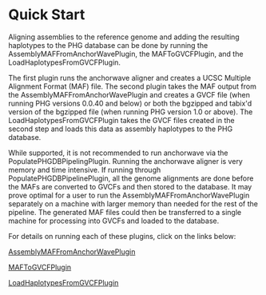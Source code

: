 # Quick Start

Aligning assemblies to the reference genome and adding the resulting haplotypes to the PHG database  can be done by running the AssemblyMAFFromAnchorWavePlugin, the MAFToGVCFPlugin, and the LoadHaplotypesFromGVCFPlugin.

The first plugin runs the anchorwave aligner and creates a UCSC Multiple Alignment Format (MAF) file.
The second plugin takes the MAF output from the AssemblyMAFFromAnchorWavePlugin and creates a GVCF file (when running PHG versions 0.0.40 and below) or both the bgzipped and tabix'd version of the bgzipped file (when running PHG version 1.0 or above).
The LoadHaplotypesFromGVCFPlugin takes the GVCF files created in the second step and loads this data
as assembly haplotypes to the PHG database. 


While supported, it is not recommended to run anchorwave via the PopulatePHGDBPipelingPlugin.  Running the anchorwave aligner is very memory and time intensive.  If running through PopulatePHGDBPipelinePlugin, all the genome alignments are done before the MAFs are converted to GVCFs and then stored to the database.  It may prove optimal for a user to run the AssemblyMAFFromAnchorWavePlugin separately on a machine with larger memory than needed for the rest of the pipeline.  The generated MAF files could then be transferred to a single machine for processing into GVCFs and loaded to the database.  


For details on running each of these plugins, click on the links below:


[AssemblyMAFFromAnchorWavePlugin](CreatePHG_step2_assemblyAnchorWavePluginDetails.md)

[MAFToGVCFPlugin](CreatePHG_step2_MAFToGVCFPluginDetails.md)

[LoadHaplotypesFromGVCFPlugin](CreatePHG_step2_LoadHaplotypesFromGVCFPluginDetails.md)
